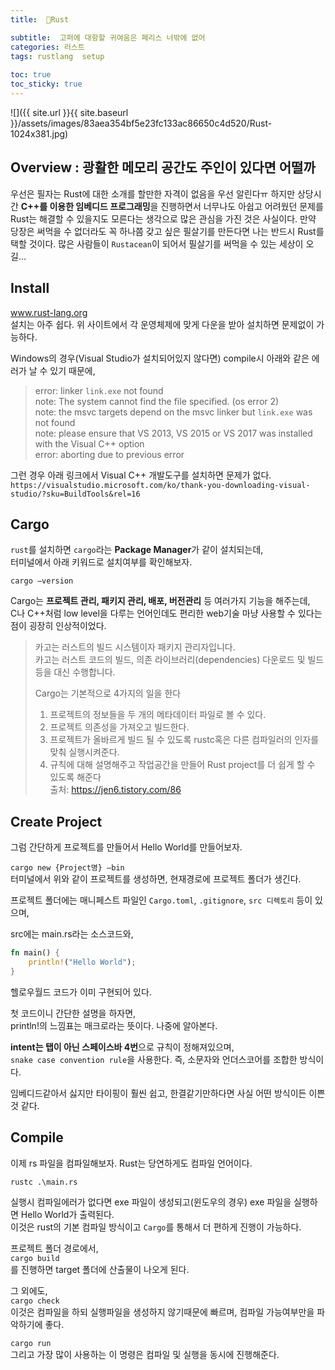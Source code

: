 ```yaml
---
title:  🦀Rust

subtitle:  고퍼에 대항할 귀여움은 페리스 너밖에 없어
categories: 러스트 
tags: rustlang  setup
 
toc: true
toc_sticky: true
---
```


  
![]({{ site.url }}{{ site.baseurl }}/assets/images/83aea354bf5e23fc133ac86650c4d520/Rust-1024x381.jpg)  
  
## Overview : 광활한 메모리 공간도 주인이 있다면 어떨까  
우선은 필자는 Rust에 대한 소개를 할만한 자격이 없음을 우선 알린다ㅠ 하지만 상당시간 **C++를 이용한 임베디드 프로그래밍**을 진행하면서 너무나도 아쉽고 어려웠던 문제를 Rust는 해결할 수 있을지도 모른다는 생각으로 많은 관심을 가진 것은 사실이다. 만약 당장은 써먹을 수 없더라도 꼭 하나쯤 갖고 싶은 필살기를 만든다면 나는 반드시 Rust를 택할 것이다. 많은 사람들이 `Rustacean`이 되어서 필살기를 써먹을 수 있는 세상이 오길…  
  
  
## Install  
www.rust-lang.org  
설치는 아주 쉽다. 위 사이트에서 각 운영체제에 맞게 다운을 받아 설치하면 문제없이 가능하다.  
  
Windows의 경우(Visual Studio가 설치되어있지 않다면) compile시 아래와 같은 에러가 날 수 있기 때문에,  
  
> error: linker `link.exe` not found    
> note: The system cannot find the file specified. (os error 2)    
> note: the msvc targets depend on the msvc linker but `link.exe` was not found    
> note: please ensure that VS 2013, VS 2015 or VS 2017 was installed with the Visual C++ option    
> error: aborting due to previous error    
  
그런 경우 아래 링크에서 Visual C++ 개발도구를 설치하면 문제가 없다.  
`https://visualstudio.microsoft.com/ko/thank-you-downloading-visual-studio/?sku=BuildTools&rel=16`  
  
  
## Cargo  
`rust`를 설치하면 `cargo`라는 **Package Manager**가 같이 설치되는데,  
터미널에서 아래 키워드로 설치여부를 확인해보자.  
  
`cargo —version`  
  
Cargo는 **프로젝트 관리, 패키지 관리, 배포, 버전관리** 등 여러가지 기능을 해주는데,  
C나 C++처럼 low level을 다루는 언어인데도 편리한 web기술 마냥 사용할 수 있다는 점이 굉장히 인상적이었다.  
  
> 카고는 러스트의 빌드 시스템이자 패키지 관리자입니다.    
> 카고는 러스트 코드의 빌드, 의존 라이브러리(dependencies) 다운로드 및 빌드 등을 대신 수행합니다.    
>     
> Cargo는 기본적으로 4가지의 일을 한다    
> 1. 프로젝트의 정보들을 두 개의 메타데이터 파일로 볼 수 있다.    
> 2. 프로젝트 의존성을 가져오고 빌드한다.    
> 3. 프로젝트가 올바르게 빌드 될 수 있도록 rustc혹은 다른 컴파일러의 인자를 맞춰 실행시켜준다.    
> 4. 규칙에 대해 설명해주고 작업공간을 만들어 Rust project를 더 쉽게 할 수 있도록 해준다    
> 출처: https://jen6.tistory.com/86    
  
  
## Create Project  
그럼 간단하게 프로젝트를 만들어서 Hello World를 만들어보자.  
  
`cargo new {Project명} —bin`  
터미널에서 위와 같이 프로젝트를 생성하면, 현재경로에 프로젝트 폴더가 생긴다.  
  
프로젝트 폴더에는 매니페스트 파일인 `Cargo.toml`, `.gitignore`, `src 디렉토리` 등이 있으며,  
  
src에는 main.rs라는 소스코드와,  
```rust  
fn main() {  
    println!("Hello World");  
}  
```  
헬로우월드 코드가 이미 구현되어 있다.  
  
첫 코드이니 간단한 설명을 하자면,  
println!의 느낌표는 매크로라는 뜻이다. 나중에 알아본다.  
  
**intent는 탭이 아닌 스페이스바 4번**으로 규칙이 정해져있으며,  
`snake case convention rule`을 사용한다. 즉, 소문자와 언더스코어를 조합한 방식이다.  
  
임베디드같아서 싫지만 타이핑이 훨씬 쉽고, 한결같기만하다면 사실 어떤 방식이든 이쁜 것 같다.  
  
  
## Compile  
이제 rs 파일을 컴파일해보자. Rust는 당연하게도 컴파일 언어이다.  
  
`rustc .\main.rs`  
  
실행시 컴파일에러가 없다면 exe 파일이 생성되고(윈도우의 경우) exe 파일을 실행하면 Hello World가 출력된다.  
이것은 rust의 기본 컴파일 방식이고 `Cargo`를 통해서 더 편하게 진행이 가능하다.  
  
프로젝트 폴더 경로에서,  
`cargo build`  
를 진행하면 target 폴더에 산출물이 나오게 된다.  
  
그 외에도,  
`cargo check`  
이것은 컴파일을 하되 실행파일을 생성하지 않기때문에 빠르며, 컴파일 가능여부만을 파악하기에 좋다.  
  
`cargo run`  
그리고 가장 많이 사용하는 이 명령은 컴파일 및 실행을 동시에 진행해준다.  
